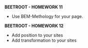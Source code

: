 **BEETROOT - HOMEWORK 11**

- Use BEM-Methology for your page.

**BEETROOT - HOMEWORK 12**

- Add position to your sites
- Add transformation to your sites
